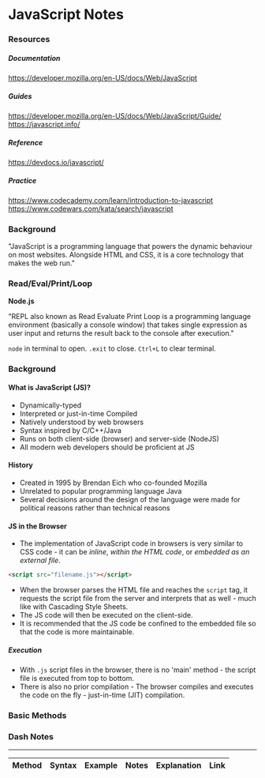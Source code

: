 # JavaScript Notes

### Resources

##### Documentation
https://developer.mozilla.org/en-US/docs/Web/JavaScript

##### Guides
https://developer.mozilla.org/en-US/docs/Web/JavaScript/Guide/
https://javascript.info/

##### Reference
https://devdocs.io/javascript/

##### Practice
https://www.codecademy.com/learn/introduction-to-javascript
https://www.codewars.com/kata/search/javascript

### Background

"JavaScript is a programming language that powers the dynamic behaviour on most websites. Alongside HTML and CSS, it is a core technology that makes the web run."

### Read/Eval/Print/Loop

**Node.js**

"REPL also known as Read Evaluate Print Loop is a programming language environment (basically a console window) that takes single expression as user input and returns the result back to the console after execution."

`node` in terminal to open.
`.exit` to close.
`Ctrl+L` to clear terminal.

### Background

#### What is JavaScript (JS)?

- Dynamically-typed
- Interpreted or just-in-time Compiled
- Natively understood by web browsers
- Syntax inspired by C/C++/Java
- Runs on both client-side (browser) and server-side (NodeJS)
- All modern web developers should be proficient at JS

#### History

- Created in 1995 by Brendan Eich who co-founded Mozilla
- Unrelated to popular programming language Java
- Several decisions around the design of the language were made for political reasons rather than technical reasons

#### JS in the Browser

- The implementation of JavaScript code in browsers is very similar to CSS code - it can be *inline*, *within the HTML code*, or *embedded as an external file*.

```HTML
<script src="filename.js"></script>
```

- When the browser parses the HTML file and reaches the `script` tag, it requests the script file from the server and interprets that as well - much like with Cascading Style Sheets.
- The JS code will then be executed on the client-side.
- It is recommended that the JS code be confined to the embedded file so that the code is more maintainable.

##### Execution

- With `.js` script files in the browser, there is no 'main' method - the script file is executed from top to bottom.
- There is also no prior compilation - The browser compiles and executes the code on the fly - just-in-time (JIT) compilation.

### Basic Methods










### Dash Notes
****
|Method|Syntax|Example|Notes|Explanation|Link|
|:-:|:-:|:-:|:-:|:-:|:-:|
